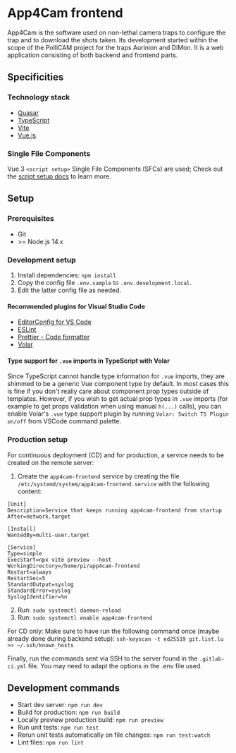 # App4Cam frontend

App4Cam is the software used on non-lethal camera traps to configure the trap and to download the shots taken.
Its development started within the scope of the PolliCAM project for the traps Aurinion and DiMon.
It is a web application consisting of both backend and frontend parts.

## Specificities

### Technology stack

- [Quasar](https://quasar.dev/)
- [TypeScript](https://www.typescriptlang.org/)
- [Vite](https://vitejs.dev/)
- [Vue.js](https://vuejs.org/)

### Single File Components

Vue 3 `<script setup>` Single File Components (SFCs) are used; Check out the [script setup docs](https://vuejs.org/api/sfc-script-setup.html#sfc-script-setup) to learn more.

## Setup

### Prerequisites

- Git
- \>= Node.js 14.x

### Development setup

1. Install dependencies: `npm install`
2. Copy the config file `.env.sample` to `.env.development.local`.
3. Edit the latter config file as needed.

#### Recommended plugins for Visual Studio Code

- [EditorConfig for VS Code](https://marketplace.visualstudio.com/items?itemName=EditorConfig.EditorConfig)
- [ESLint](https://marketplace.visualstudio.com/items?itemName=dbaeumer.vscode-eslint)
- [Prettier - Code formatter](https://marketplace.visualstudio.com/items?itemName=esbenp.prettier-vscode)
- [Volar](https://marketplace.visualstudio.com/items?itemName=johnsoncodehk.volar)

#### Type support for `.vue` imports in TypeScript with Volar

Since TypeScript cannot handle type information for `.vue` imports, they are shimmed to be a generic Vue component type by default. In most cases this is fine if you don't really care about component prop types outside of templates. However, if you wish to get actual prop types in `.vue` imports (for example to get props validation when using manual `h(...)` calls), you can enable Volar's `.vue` type support plugin by running `Volar: Switch TS Plugin on/off` from VSCode command palette.

### Production setup

For continuous deployment (CD) and for production, a service needs to be created on the remote server:

1. Create the `app4cam-frontend` service by creating the file `/etc/systemd/system/app4cam-frontend.service` with the following content:

```
[Unit]
Description=Service that keeps running app4cam-frontend from startup
After=network.target

[Install]
WantedBy=multi-user.target

[Service]
Type=simple
ExecStart=npx vite preview --host
WorkingDirectory=/home/pi/app4cam-frontend
Restart=always
RestartSec=5
StandardOutput=syslog
StandardError=syslog
SyslogIdentifier=%n
```

2. Run: `sudo systemctl daemon-reload`
3. Run: `sudo systemctl enable app4cam-frontend`

For CD only: Make sure to have run the following command once (maybe already done during backend setup): `ssh-keyscan -t ed25519 git.list.lu >> ~/.ssh/known_hosts`

Finally, run the commands sent via SSH to the server found in the `.gitlab-ci.yml` file.
You may need to adapt the options in the .env file used.

## Development commands

- Start dev server: `npm run dev`
- Build for production: `npm run build`
- Locally preview production build: `npm run preview`
- Run unit tests: `npm run test`
- Rerun unit tests automatically on file changes: `npm run test:watch`
- Lint files: `npm run lint`
